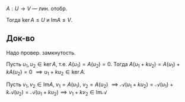 $A:U\to V$ — лин. отобр. 

Тогда $\ker A\leq U$ и $\mathrm{Im} A\leq V$.
## Док-во

Надо провер. замкнутость.

Пусть $u_{1}, u_{2} \in \ker A$, т.е. $A(u_{1})=A(u_{2})=0$. Тогда $A(u_{1}+ku_{2})=A(u_{1})+kA(u_{2})=0$ $\implies u_{1}+ku_{2} \in \ker A$.

Пусть $v_{1},v_{2} \in \mathrm{Im}A$, $v_{1}=A(u_{1}),\ v_{2}=A(u_{2})$ $\implies \mathscr{A}(u_{1}+ku_{2})=\mathscr{A}(u_{1})+k\mathscr{A}(u_{2})=\mathscr{A}(u_{1}+ku_{2})\implies v_{1}+kv_{2} \in \mathrm{Im}\mathscr{A}$